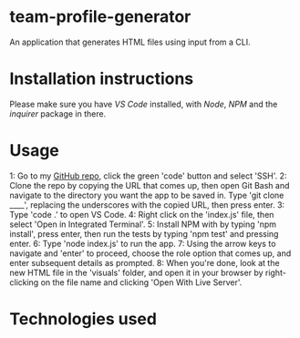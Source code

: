 # team-profile-generator
An application that generates HTML files using input from a CLI.

# Installation instructions
Please make sure you have *VS Code* installed, with *Node*, *NPM* and the *inquirer* package in there.

# Usage

1: Go to my [GitHub repo](https://github.com/faithhopeandvanity/team-profile-generator), click the green 'code' button and select 'SSH'.
2: Clone the repo by copying the URL that comes up, then open Git Bash and navigate to the directory you want the app to be saved in. Type 'git clone ____', replacing the underscores with the copied URL, then press enter.
3: Type 'code .' to open VS Code.
4: Right click on the 'index.js' file, then select 'Open in Integrated Terminal'.
5: Install NPM with by typing 'npm install', press enter, then run the tests by typing 'npm test' and pressing enter.
6: Type 'node index.js' to run the app.
7: Using the arrow keys to navigate and 'enter' to proceed, choose the role option that comes up, and enter subsequent details as prompted. 
8: When you're done, look at the new HTML file in the 'visuals' folder, and open it in your browser by right-clicking on the file name and clicking 'Open With Live Server'.

# Technologies used

